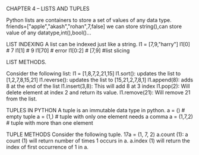 CHAPTER 4 – LISTS AND TUPLES

Python lists are containers to store a set of values of any data type.
friends=["apple","akash","rohan",7,false]
we can store string(),can store value of any datatype,int(),bool()...

LIST INDEXING
A list can be indexed just like a string.
l1 = [7,9,"harry"]
l1[0] # 7
l1[1] # 9
l1[70] # error
l1[0:2] # [7,9] #list slicing

LIST METHODS.

Consider the following list:
l1 = [1,8,7,2,21,15]
l1.sort(): updates the list to [1,2,7,8,15,21]
l1.reverse(): updates the list to [15,21,2,7,8,1]
l1.append(8): adds 8 at the end of the list
l1.insert(3,8): This will add 8 at 3 index
l1.pop(2): Will delete element at index 2 and return its value.
l1.remove(21): Will remove 21 from the list.

TUPLES IN PYTHON
A tuple is an immutable data type in python.
a = () # empty tuple
a = (1,) # tuple with only one element needs a comma
a = (1,7,2) # tuple with more than one element

TUPLE METHODS
Consider the following tuple.
17a = (1, 7, 2)
a.count (1): a count (1) will return number of times 1 occurs in a.
a.index (1) will return the index of first occurrence of 1 in a.